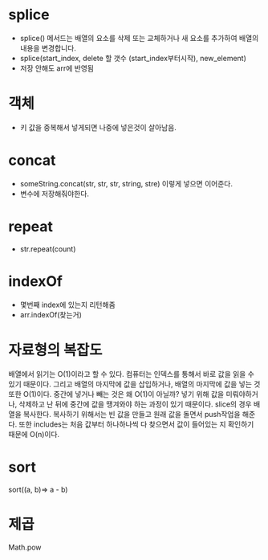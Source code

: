 # splice

- splice() 메서드는 배열의 요소를 삭제 또는 교체하거나 새 요소를 추가하여 배열의 내용을 변경합니다.
- splice(start_index, delete 할 갯수 (start_index부터시작), new_element)
- 저장 안해도 arr에 반영됨

# 객체

- 키 값을 중복해서 넣게되면 나중에 넣은것이 살아남음.

# concat

- someString.concat(str, str, str, string, stre) 이렇게 넣으면 이어준다.
- 변수에 저장해줘야한다.

# repeat

- str.repeat(count)

# indexOf

- 몇번째 index에 있는지 리턴해줌
- arr.indexOf(찾는거)

# 자료형의 복잡도

배열에서 읽기는 O(1)이라고 할 수 있다. 컴퓨터는 인덱스를 통해서 바로 값을 읽을 수 있기 때문이다. 그리고 배열의 마지막에 값을 삽입하거나, 배열의 마지막에 값을 넣는 것 또한 O(1)이다.
중간에 넣거나 빼는 것은 왜 O(1)이 아닐까?
넣기 위해 값을 미뤄야하거나, 삭제하고 난 뒤에 중간에 값을 땡겨와야 하는 과정이 있기 때문이다.
slice의 경우 배열을 복사한다. 복사하기 위해서는 빈 값을 만들고 원래 값을 돌면서 push작업을 해준다. 또한 includes는 처음 값부터 하나하나씩 다 찾으면서 값이 들어있는 지 확인하기 때문에 O(n)이다.

# sort

sort((a, b)=> a - b)

# 제곱

Math.pow